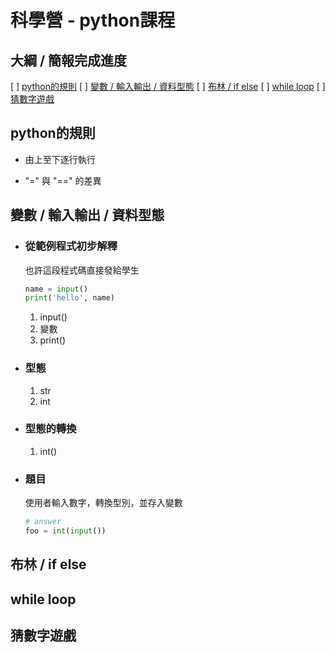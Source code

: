 # 科學營 - python課程

## 大綱 / 簡報完成進度

[ ] [python的規則](#rules)
[ ] [變數 / 輸入輸出 / 資料型態](#var_io_type)
[ ] [布林 / if else](#bool_if_else)
[ ] [while loop](#while-loop)
[ ] [猜數字遊戲](#guess_num_game)

## python的規則 <a name = "rules"></a>

- 由上至下逐行執行

- "=" 與 "==" 的差異

## 變數 / 輸入輸出 / 資料型態 <a name = "var_io_type"></a>

- ### 從範例程式初步解釋

  也許這段程式碼直接發給學生

  ```python
  name = input()
  print('hello', name)
  ```

  1. input()
  1. 變數
  1. print()

- ### 型態

  1. str
  1. int

- ### 型態的轉換

  1. int()

- ### 題目

  使用者輸入數字，轉換型別，並存入變數

  ```python
  # answer
  foo = int(input())
  ```


## 布林 / if else <a name = "bool_if_else"></a>


## while loop <a name = "while-loop"></a>


## 猜數字遊戲 <a name = "guess_num_game"></a>

